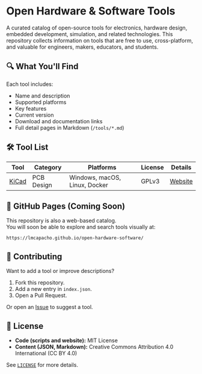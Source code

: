 # Open Hardware & Software Tools

A curated catalog of open-source tools for electronics, hardware design, embedded development, simulation, and related technologies. 
This repository collects information on tools that are free to use, cross-platform, and valuable for engineers, makers, educators, and students.


## 🔍 What You'll Find

Each tool includes:

- Name and description
- Supported platforms
- Key features
- Current version
- Download and documentation links
- Full detail pages in Markdown (`/tools/*.md`)

## 🛠 Tool List

<!-- TOOLLIST:START -->
| Tool | Category | Platforms | License | Details |
|------|----------|-----------|---------|---------|
| [KiCad](tools/kicad.md) | PCB Design | Windows, macOS, Linux, Docker | GPLv3 | [Website](https://www.kicad.org) |
<!-- TOOLLIST:END -->

## 🤖 GitHub Pages (Coming Soon)

This repository is also a web-based catalog.  
You will soon be able to explore and search tools visually at:

`https://lmcapacho.github.io/open-hardware-software/`

## 🤝 Contributing

Want to add a tool or improve descriptions?

1. Fork this repository.
2. Add a new entry in `index.json`.
3. Open a Pull Request.

Or open an [Issue](https://github.com/lmcapacho/open-hardware-software/issues) to suggest a tool.

## 📜 License

- **Code (scripts and website):** MIT License
- **Content (JSON, Markdown):** Creative Commons Attribution 4.0 International (CC BY 4.0)

See [`LICENSE`](LICENSE) for more details.
